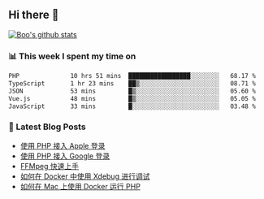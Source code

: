 ## Hi there 👋

[![Boo's github stats](https://github-readme-stats.vercel.app/api?username=0xAiKang)](https://github.com/anuraghazra/github-readme-stats)

<!-- [![Most Used Langs](https://github-readme-stats.vercel.app/api/top-langs/?username=0xAiKang)](https://github.com/anuraghazra/github-readme-stats) -->

### 📊 This week I spent my time on
<!--START_SECTION:waka-->

```txt
PHP              10 hrs 51 mins  █████████████████░░░░░░░░   68.17 %
TypeScript       1 hr 23 mins    ██▒░░░░░░░░░░░░░░░░░░░░░░   08.71 %
JSON             53 mins         █▒░░░░░░░░░░░░░░░░░░░░░░░   05.60 %
Vue.js           48 mins         █▒░░░░░░░░░░░░░░░░░░░░░░░   05.05 %
JavaScript       33 mins         █░░░░░░░░░░░░░░░░░░░░░░░░   03.48 %
```

<!--END_SECTION:waka-->

### 📕 Latest Blog Posts
<!-- BLOG-POST-LIST:START -->
- [使用 PHP 接入 Apple 登录](https://www.0x2beace.com/sign-in-with-apple/)
- [使用 PHP 接入 Google 登录](https://www.0x2beace.com/sign-in-with-google/)
- [FFMpeg 快速上手](https://www.0x2beace.com/ffmpeg-quick-start/)
- [如何在 Docker 中使用 Xdebug 进行调试](https://www.0x2beace.com/how-to-debug-with-xdebug-in-docker/)
- [如何在 Mac 上使用 Docker 运行 PHP](https://www.0x2beace.com/how-to-run-php-with-docker-on-mac/)
<!-- BLOG-POST-LIST:END -->

